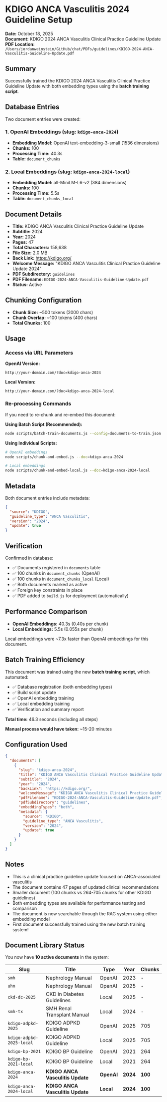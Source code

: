 # KDIGO ANCA Vasculitis 2024 Guideline Setup

**Date:** October 18, 2025  
**Document:** KDIGO 2024 ANCA Vasculitis Clinical Practice Guideline Update  
**PDF Location:** `/Users/jordanweinstein/GitHub/chat/PDFs/guidelines/KDIGO-2024-ANCA-Vasculitis-Guideline-Update.pdf`

## Summary

Successfully trained the KDIGO 2024 ANCA Vasculitis Clinical Practice Guideline Update with both embedding types using the **batch training script**.

## Database Entries

Two document entries were created:

### 1. OpenAI Embeddings (slug: `kdigo-anca-2024`)
- **Embedding Model:** OpenAI text-embedding-3-small (1536 dimensions)
- **Chunks:** 100
- **Processing Time:** 40.3s
- **Table:** `document_chunks`

### 2. Local Embeddings (slug: `kdigo-anca-2024-local`)
- **Embedding Model:** all-MiniLM-L6-v2 (384 dimensions)
- **Chunks:** 100
- **Processing Time:** 5.5s
- **Table:** `document_chunks_local`

## Document Details

- **Title:** KDIGO ANCA Vasculitis Clinical Practice Guideline Update
- **Subtitle:** 2024
- **Year:** 2024
- **Pages:** 47
- **Total Characters:** 158,638
- **File Size:** 2.0 MB
- **Back Link:** https://kdigo.org/
- **Welcome Message:** "KDIGO ANCA Vasculitis Clinical Practice Guideline Update 2024"
- **PDF Subdirectory:** `guidelines`
- **PDF Filename:** `KDIGO-2024-ANCA-Vasculitis-Guideline-Update.pdf`
- **Status:** Active

## Chunking Configuration

- **Chunk Size:** ~500 tokens (2000 chars)
- **Chunk Overlap:** ~100 tokens (400 chars)
- **Total Chunks:** 100

## Usage

### Access via URL Parameters

**OpenAI Version:**
```
http://your-domain.com/?doc=kdigo-anca-2024
```

**Local Version:**
```
http://your-domain.com/?doc=kdigo-anca-2024-local
```

### Re-processing Commands

If you need to re-chunk and re-embed this document:

**Using Batch Script (Recommended):**
```bash
node scripts/batch-train-documents.js --config=documents-to-train.json
```

**Using Individual Scripts:**
```bash
# OpenAI embeddings
node scripts/chunk-and-embed.js --doc=kdigo-anca-2024

# Local embeddings
node scripts/chunk-and-embed-local.js --doc=kdigo-anca-2024-local
```

## Metadata

Both document entries include metadata:
```json
{
  "source": "KDIGO",
  "guideline_type": "ANCA Vasculitis",
  "version": "2024",
  "update": true
}
```

## Verification

Confirmed in database:
- ✅ Documents registered in `documents` table
- ✅ 100 chunks in `document_chunks` (OpenAI)
- ✅ 100 chunks in `document_chunks_local` (Local)
- ✅ Both documents marked as active
- ✅ Foreign key constraints in place
- ✅ PDF added to `build.js` for deployment (automatically)

## Performance Comparison

- **OpenAI Embeddings:** 40.3s (0.40s per chunk)
- **Local Embeddings:** 5.5s (0.055s per chunk)

Local embeddings were ~7.3x faster than OpenAI embeddings for this document.

## Batch Training Efficiency

This document was trained using the new **batch training script**, which automated:
- ✅ Database registration (both embedding types)
- ✅ Build script update
- ✅ OpenAI embedding training
- ✅ Local embedding training
- ✅ Verification and summary report

**Total time:** 46.3 seconds (including all steps)

**Manual process would have taken:** ~15-20 minutes

## Configuration Used

```json
{
  "documents": [
    {
      "slug": "kdigo-anca-2024",
      "title": "KDIGO ANCA Vasculitis Clinical Practice Guideline Update",
      "subtitle": "2024",
      "year": "2024",
      "backLink": "https://kdigo.org/",
      "welcomeMessage": "KDIGO ANCA Vasculitis Clinical Practice Guideline Update 2024",
      "pdfFilename": "KDIGO-2024-ANCA-Vasculitis-Guideline-Update.pdf",
      "pdfSubdirectory": "guidelines",
      "embeddingTypes": "both",
      "metadata": {
        "source": "KDIGO",
        "guideline_type": "ANCA Vasculitis",
        "version": "2024",
        "update": true
      }
    }
  ]
}
```

## Notes

- This is a clinical practice guideline update focused on ANCA-associated vasculitis
- The document contains 47 pages of updated clinical recommendations
- Smaller document (100 chunks vs 264-705 chunks for other KDIGO guidelines)
- Both embedding types are available for performance testing and comparison
- The document is now searchable through the RAG system using either embedding model
- First document successfully trained using the new batch training system!

## Document Library Status

You now have **10 active documents** in the system:

| Slug | Title | Type | Year | Chunks |
|------|-------|------|------|--------|
| `smh` | Nephrology Manual | OpenAI | 2023 | - |
| `uhn` | Nephrology Manual | OpenAI | 2025 | - |
| `ckd-dc-2025` | CKD in Diabetes Guidelines | Local | 2025 | - |
| `smh-tx` | SMH Renal Transplant Manual | Local | 2024 | - |
| `kdigo-adpkd-2025` | KDIGO ADPKD Guideline | OpenAI | 2025 | 705 |
| `kdigo-adpkd-2025-local` | KDIGO ADPKD Guideline | Local | 2025 | 705 |
| `kdigo-bp-2021` | KDIGO BP Guideline | OpenAI | 2021 | 264 |
| `kdigo-bp-2021-local` | KDIGO BP Guideline | Local | 2021 | 264 |
| `kdigo-anca-2024` | **KDIGO ANCA Vasculitis Update** | **OpenAI** | **2024** | **100** |
| `kdigo-anca-2024-local` | **KDIGO ANCA Vasculitis Update** | **Local** | **2024** | **100** |

